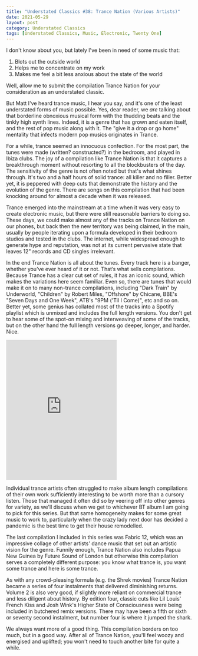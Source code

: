 ```yaml
---
title: "Understated Classics #38: Trance Nation (Various Artists)"
date: 2021-05-29
layout: post
category: Understated Classics
tags: [Understated Classics, Music, Electronic, Twenty One]
---
```

I don't know about you, but lately I've been in need of some music that:

1. Blots out the outside world
2. Helps me to concentrate on my work
3. Makes me feel a bit less anxious about the state of the world

Well, allow me to submit the compilation Trance Nation for your consideration as an understated classic. 

But Matt I've heard trance music, I hear you say, and it's one of the least understated forms of music possible. Yes, dear reader, we *are* talking about that borderline obnoxious musical form with the thudding beats and the tinkly high synth lines. Indeed, it is a genre that has grown and eaten itself, and the rest of pop music along with it. The "give it a drop or go home" mentality that infects modern pop musics originates in Trance.

For a while, trance seemed an innocuous confection. For the most part, the tunes were made (written? constructed?) in the bedroom, and played in Ibiza clubs. The joy of a compilation like Trance Nation is that it captures a breakthrough moment without resorting to all the blockbusters of the day. The sensitivity of the genre is not often noted but that's what shines through. It's two and a half hours of solid trance: all killer and no filler. Better yet, it is peppered with deep cuts that demonstrate the history and the evolution of the genre. There are songs on this compilation that had been knocking around for almost a decade when it was released. 

Trance emerged into the mainstream at a time when it was very easy to create electronic music, but there were still reasonable barriers to doing so. These days, we could make almost any of the tracks on Trance Nation on our phones, but back then the new territory was being claimed, in the main, usually by people iterating upon a formula developed in their bedroom studios and tested in the clubs. The internet, while widespread enough to generate hype and reputation, was not at its current pervasive state that leaves 12" records and CD singles irrelevant.   
 
In the end Trance Nation is all about the tunes. Every track here is a banger, whether you've ever heard of it or not. That’s what sells compilations. Because Trance has a clear cut set of rules, it has an iconic sound, which makes the variations here seem familiar. Even so, there are tunes that would make it on to many non-trance compilations, including "Dark Train" by Underworld, "Children" by Robert Miles, "Offshore" by Chicane, BBE's "Seven Days and One Week", ATB's "9PM ('Til I Come)", etc and so on. Better yet, some genius has collated most of the tracks into a Spotify playlist which is unmixed and includes the full length versions. You don't get to hear some of the spot-on mixing and interweaving of some of the tracks, but on the other hand the full length versions go deeper, longer, and harder. Nice.

<iframe src="https://open.spotify.com/embed/playlist/0Nlc43pMOrDewKTfqZy159" width="300" height="380" frameborder="0" allowtransparency="true" allow="encrypted-media"></iframe>

Individual trance artists often struggled to make album length compilations of their own work sufficiently interesting to be worth more than a cursory listen. Those that managed it often did so by veering off into other genres for variety, as we'll discuss when we get to whichever BT album I am going to pick for this series. But that same homogeneity makes for some great music to work to, particularly when the crazy lady next door has decided a pandemic is the best time to get their house remodelled.

The last compilation I included in this series was Fabric 12, which was an impressive collage of other artists' dance music that set out an artistic vision for the genre. Funnily enough, Trance Nation also includes Papua New Guinea by Future Sound of London but otherwise this compilation serves a completely different purpose: you know what trance is, you want some trance and here is some trance.

As with any crowd-pleasing formula (e.g. the Shrek movies) Trance Nation became a series of four instalments that delivered diminishing returns. Volume 2 is also very good, if slightly more reliant on commercial trance and less diligent about history. By edition four, classic cuts like Lil Louis' French Kiss and Josh Wink's Higher State of Consciousness were being included in butchered remix versions. There may have been a fifth or sixth or seventy second instalment, but number four is where it jumped the shark. 

We always want more of a good thing. This compilation borders on too much, but in a good way. After all of Trance Nation, you'll feel woozy and energised and uplifted; you won't need to touch another bite for quite a while. 
